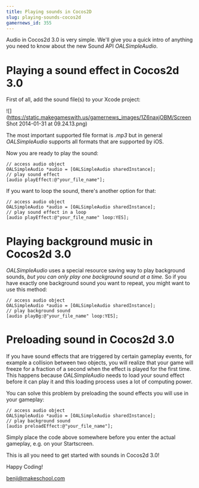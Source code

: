 ```yaml
---
title: Playing sounds in Cocos2D
slug: playing-sounds-cocos2d
gamernews_id: 355
---            
```


Audio in Cocos2d 3.0 is very simple. We'll give you a quick intro of anything you need to know about the new Sound API *OALSimpleAudio*.

# Playing a sound effect in Cocos2d 3.0

First of all, add the sound file(s) to your Xcode project:

![](https://static.makegameswith.us/gamernews_images/1Z6naxjOBM/Screen Shot 2014-01-31 at 09.24.13.png)

The most important supported file format is *.mp3* but in general *OALSimpleAudio* supports all formats that are supported by iOS.

Now you are ready to play the sound:

    // access audio object
    OALSimpleAudio *audio = [OALSimpleAudio sharedInstance];
    // play sound effect
    [audio playEffect:@"your_file_name"];

If you want to loop the sound, there's another option for that:

    // access audio object
    OALSimpleAudio *audio = [OALSimpleAudio sharedInstance];
    // play sound effect in a loop
    [audio playEffect:@"your_file_name" loop:YES];

# Playing background music in Cocos2d 3.0

*OALSimpleAudio* uses a special resource saving way to play background sounds, *but you can only play one background sound at a time.* So if you have exactly one background sound you want to repeat, you might want to use this method:

    // access audio object
    OALSimpleAudio *audio = [OALSimpleAudio sharedInstance];
    // play background sound
    [audio playBg:@"your_file_name" loop:YES];

# Preloading sound in Cocos2d 3.0

If you have sound effects that are triggered by certain gameplay events, for example a collision between two objects, you will realize that your game will freeze for a fraction of a second when the effect is played for the first time. This happens because *OALSimpleAudio* needs to load your sound effect before it can play it and this loading process uses a lot of computing power.

You can solve this problem by preloading the sound effects you will use in your gameplay:

    // access audio object
    OALSimpleAudio *audio = [OALSimpleAudio sharedInstance];
    // play background sound
    [audio preloadEffect:@"your_file_name"];

Simply place the code above somewhere before you enter the actual gameplay, e.g. on your Startscreen.

This is all you need to get started with sounds in Cocos2d 3.0!

Happy Coding!

benji@makeschool.com